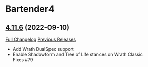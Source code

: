 # Bartender4

## [4.11.6](https://github.com/Nevcairiel/Bartender4/tree/4.11.6) (2022-09-10)
[Full Changelog](https://github.com/Nevcairiel/Bartender4/compare/4.11.5...4.11.6) [Previous Releases](https://github.com/Nevcairiel/Bartender4/releases)

- Add Wrath DualSpec support  
- Enable Shadowform and Tree of Life stances on Wrath Classic  
    Fixes #79  
